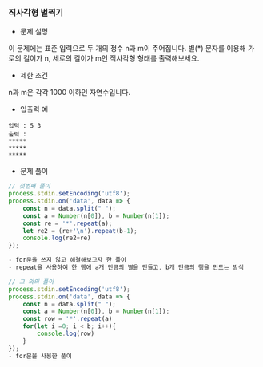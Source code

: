 ### 직사각형 별찍기

- 문제 설명

이 문제에는 표준 입력으로 두 개의 정수 n과 m이 주어집니다.
별(*) 문자를 이용해 가로의 길이가 n, 세로의 길이가 m인 직사각형 형태를 출력해보세요.



- 제한 조건

n과 m은 각각 1000 이하인 자연수입니다.



- 입출력 예

```
입력 : 5 3
출력 : 
*****
*****
*****
```



- 문제 풀이

```javascript
// 첫번째 풀이
process.stdin.setEncoding('utf8');
process.stdin.on('data', data => {
    const n = data.split(" ");
    const a = Number(n[0]), b = Number(n[1]);
    const re = '*'.repeat(a);
    let re2 = (re+'\n').repeat(b-1);
    console.log(re2+re)
});

- for문을 쓰지 않고 해결해보고자 한 풀이
- repeat을 사용하여 한 행에 a개 만큼의 별을 만들고, b개 만큼의 행을 만드는 방식

// 그 외의 풀이
process.stdin.setEncoding('utf8');
process.stdin.on('data', data => {
    const n = data.split(" ");
    const a = Number(n[0]), b = Number(n[1]);
    const row = '*'.repeat(a)
    for(let i =0; i < b; i++){
        console.log(row)
    }
});
- for문을 사용한 풀이
```

